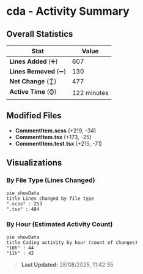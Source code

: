 # cda - Activity Summary 

## Overall Statistics

| Stat                   | Value                                                             |
| ---------------------- | ----------------------------------------------------------------- |
| **Lines Added** (➕)   | 607                                          |
| **Lines Removed** (➖) | 130                                        |
| **Net Change** (↕)    | 477                |
| **Active Time** (⌚)   | 122 minutes |


## Modified Files
- **CommentItem.scss** (+219, -34)
- **CommentItem.tsx** (+173, -25)
- **CommentItem.test.tsx** (+215, -71)

## Visualizations

### By File Type (Lines Changed)

```mermaid
pie showData
title Lines changed by file type
".scss" : 253
".tsx" : 484
```

### By Hour (Estimated Activity Count)

```mermaid
pie showData
title Coding activity by hour (count of changes)
"10h" : 44
"11h" : 42
```


> **Last Updated:** 28/08/2025, 11:42:35